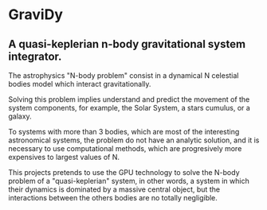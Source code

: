 GraviDy
=======

A quasi-keplerian n-body gravitational system integrator.
----------------------------------------------------------

The astrophysics "N-body problem" consist in a dynamical
N celestial bodies model which interact gravitationally.

Solving this problem implies understand and predict
the movement of the system components, for example,
the Solar System, a stars cumulus, or a galaxy.

To systems with more than 3 bodies,
which are most of the interesting astronomical systems,
the problem do not have an analytic solution,
and it is necessary to use computational methods,
which are progresively more expensives to largest values of N.


This projects pretends to use the GPU technology to solve
the N-body problem of a "quasi-keplerian" system,
in other words, a system in which their dynamics is dominated
by a massive central object, but the interactions between
the others bodies are no totally negligible.
